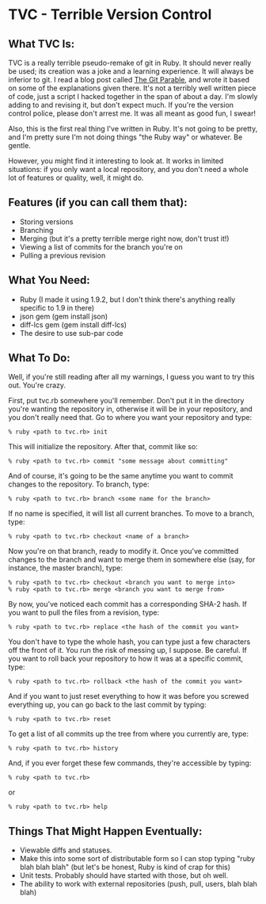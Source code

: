 TVC - Terrible Version Control
==============================

What TVC Is:
------------
TVC is a really terrible pseudo-remake of git in Ruby.  It should never really be used; its creation was a joke and a learning experience.  It will always be inferior to git.  I read a blog post called [The Git Parable](http://tom.preston-werner.com/2009/05/19/the-git-parable.html), and wrote it based on some of the explanations given there.  It's not a terribly well written piece of code, just a script I hacked together in the span of about a day.  I'm slowly adding to and revising it, but don't expect much.  If you're the version control police, please don't arrest me.  It was all meant as good fun, I swear!

Also, this is the first real thing I've written in Ruby.  It's not going to be pretty, and I'm pretty sure I'm not doing things "the Ruby way" or whatever.  Be gentle.

However, you might find it interesting to look at.  It works in limited situations: if you only want a local repository, and you don't need a whole lot of features or quality, well, it might do.  

Features (if you can call them that):
---------
* Storing versions
* Branching
* Merging (but it's a pretty terrible merge right now, don't trust it!)
* Viewing a list of commits for the branch you're on
* Pulling a previous revision

What You Need:
-------------
* Ruby (I made it using 1.9.2, but I don't think there's anything really specific to 1.9 in there)
* json gem (gem install json)
* diff-lcs gem (gem install diff-lcs)
* The desire to use sub-par code

What To Do:
-----------
Well, if you're still reading after all my warnings, I guess you want to try this out.  You're crazy.  

First, put tvc.rb somewhere you'll remember.  Don't put it in the directory you're wanting the repository in, otherwise it will be in your repository, and you don't really need that.  Go to where you want your repository and type:
	
	% ruby <path to tvc.rb> init
	
This will initialize the repository.  After that, commit like so:

	% ruby <path to tvc.rb> commit "some message about committing"
	
And of course, it's going to be the same anytime you want to commit changes to the repository.  To branch, type:

	% ruby <path to tvc.rb> branch <some name for the branch>
	
If no name is specified, it will list all current branches.  To move to a branch, type:

	% ruby <path to tvc.rb> checkout <name of a branch>
	
Now you're on that branch, ready to modify it.  Once you've committed changes to the branch and want to merge them in somewhere else (say, for instance, the master branch), type:

	% ruby <path to tvc.rb> checkout <branch you want to merge into>
	% ruby <path to tvc.rb> merge <branch you want to merge from>
	
By now, you've noticed each commit has a corresponding SHA-2 hash.  If you want to pull the files from a revision, type:
	
	% ruby <path to tvc.rb> replace <the hash of the commit you want>
	
You don't have to type the whole hash, you can type just a few characters off the front of it.  You run the risk of messing up, I suppose.  Be careful.  If you want to roll back your repository to how it was at a specific commit, type:
	
	% ruby <path to tvc.rb> rollback <the hash of the commit you want>
	
And if you want to just reset everything to how it was before you screwed everything up, you can go back to the last commit by typing:

	% ruby <path to tvc.rb> reset

To get a list of all commits up the tree from where you currently are, type:

	% ruby <path to tvc.rb> history
	
And, if you ever forget these few commands, they're accessible by typing:

	% ruby <path to tvc.rb> 
	
or

	% ruby <path to tvc.rb> help
	

Things That Might Happen Eventually:
-------------
* Viewable diffs and statuses.
* Make this into some sort of distributable form so I can stop typing "ruby <path to tvc.rb> blah blah blah" (but let's be honest, Ruby is kind of crap for this)
* Unit tests.  Probably should have started with those, but oh well.
* The ability to work with external repositories (push, pull, users, blah blah blah)